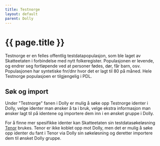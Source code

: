 ```yaml
---
title: Testnorge
layout: default
parent: Dolly
---
```

# {{ page.title }}
Testnorge er en felles offentlig testdatapopulasjon, som ble laget av Skatteetaten i
forbindelse med nytt folkeregister. Populasjonen er levende, og endrer seg fortløpende ved
at personer fødes, dør, får barn, osv. Populasjonen har syntetiske fnr/dnr hvor det er lagt til 80 på måned. 
Hele Testnorge populasjoen er tilgjengelig i PDL. 

## Søk og import
Under "Testnorge" fanen i Dolly er mulig å søke opp Testnorge identer i Dolly, velge identer man ønsker å ta i bruk, 
velge ekstra informasjon man ønsker lagt til på identene og importere dem inn i en ønsket gruppe i Dolly.


For å finne mer spesifikke identer kan Skatteetaten sin testdatasøkeløsning [Tenor](https://www.skatteetaten.no/skjema/testdata) 
brukes. Tenor er ikke koblet opp mot Dolly, men det er mulig å søke opp identer du fant i Tenor via Dolly sin 
søkeløsning og deretter importere dem til ønsket Dolly gruppe. 